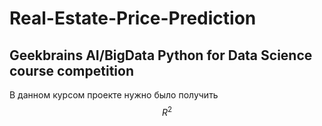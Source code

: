 # Real-Estate-Price-Prediction
Geekbrains AI/BigData Python for Data Science course competition
---
В данном курсом проекте нужно было получить $$R^2$$

